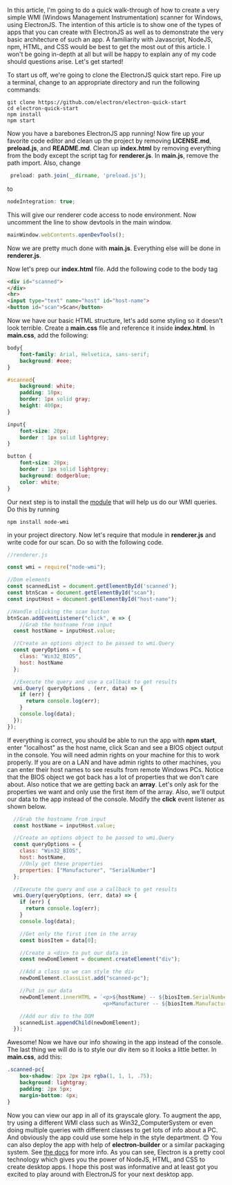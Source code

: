 In this article, I'm going to do a quick walk-through of how to create a very simple WMI (Windows Management Instrumentation) scanner for Windows, using ElectronJS. The intention of this article is to show one of the types of apps that you can create with ElectronJS as well as to demonstrate the very basic architecture of such an app. A familiarity with Javascript, NodeJS, npm, HTML, and CSS would be best to get the most out of this article. I won't be going in-depth at all but will be happy to explain any of my code should questions arise. Let's get started!

To start us off, we're going to clone the ElectronJS quick start repo. Fire up a terminal, change to an appropriate directory and run the following commands:

```
git clone https://github.com/electron/electron-quick-start
cd electron-quick-start
npm install
npm start
```

Now you have a barebones ElectronJS app running! Now fire up your favorite code editor and clean up the project by removing **LICENSE.md**, **preload.js**, and **README.md**. Clean up **index.html** by removing everything from the body except the script tag for **renderer.js**. In **main.js**, remove the path import. Also, change

```javascript
 preload: path.join(__dirname, 'preload.js');
```

to

```javascript
nodeIntegration: true;
```

This will give our renderer code access to node environment. Now uncomment the line to show devtools in the main window.
```javascript
mainWindow.webContents.openDevTools();
```

 Now we are pretty much done with **main.js**. Everything else will be done in **renderer.js**. 

Now let's prep our **index.html** file. Add the following code to the body tag

```html
<div id="scanned">
</div>
<hr>
<input type="text" name="host" id="host-name">
<button id="scan">Scan</button>
```
Now we have our basic HTML structure, let's add some styling so it doesn't look terrible. Create a **main.css** file and reference it inside **index.html**. In **main.css**, add the following:
```css
body{
    font-family: Arial, Helvetica, sans-serif;
    background: #eee;
}

#scanned{
    background: white;
    padding: 10px;
    border: 1px solid gray;
    height: 400px;
}

input{
    font-size: 20px;
    border : 1px solid lightgrey;
}

button {
    font-size: 20px;
    border : 1px solid lightgrey;
    background: dodgerblue;
    color: white;
}
```

Our next step is to install the [module](https://github.com/jpgrusling/node-wmi) that will help us do our WMI queries. Do this by running
```
npm install node-wmi
```
in your project directory. Now let's require that module in **renderer.js** and write code for our scan. Do so with the following code.
```javascript
//renderer.js

const wmi = require("node-wmi");

//Dom elements
const scannedList = document.getElementById('scanned');
const btnScan = document.getElementById("scan");
const inputHost = document.getElementById("host-name");

//Handle clicking the scan button
btnScan.addEventListener("click", e => {
    //Grab the hostname from input
  const hostName = inputHost.value;

  //Create an options object to be passed to wmi.Query
  const queryOptions = {
    class: "Win32_BIOS",
    host: hostName
  };

  //Execute the query and use a callback to get results
  wmi.Query( queryOptions , (err, data) => {
    if (err) {
      return console.log(err);
    }
    console.log(data);
  });
});
```
If everything is correct, you should be able to run the app with **npm start**, enter "localhost" as the host name, click Scan and see a BIOS object output in the console. You will need admin rights on your machine for this to work properly. If you are on a LAN and have admin rights to other machines, you can enter their host names to see results from remote Windows PCs. 
Notice that the BIOS object we got back has a lot of properties that we don't care about. Also notice that we are getting back an **array**. Let's only ask for the properties we want and only use the first item of the array. Also, we'll output our data to the app instead of the console. Modify the **click** event listener as shown below. 
```javascript
  //Grab the hostname from input
  const hostName = inputHost.value;

  //Create an options object to be passed to wmi.Query
  const queryOptions = {
    class: "Win32_BIOS",
    host: hostName,
    //Only get these properties
    properties: ["Manufacturer", "SerialNumber"]
  };

  //Execute the query and use a callback to get results
  wmi.Query(queryOptions, (err, data) => {
    if (err) {
      return console.log(err);
    }
    console.log(data);

    //Get only the first item in the array
    const biosItem = data[0];

    //Create a <div> to put our data in
    const newDomElement = document.createElement("div");

    //Add a class so we can style the div
    newDomElement.classList.add("scanned-pc");

    //Put in our data
    newDomElement.innerHTML = `<p>${hostName} -- ${biosItem.SerialNumber}</p>
                               <p>Manufacturer -- ${biosItem.Manufacturer}</p>`;

    //Add our div to the DOM
    scannedList.appendChild(newDomElement);
  });
```
Awesome! Now we have our info showing in the app instead of the console. The last thing we will do is to style our div item so it looks a little better. In **main.css**, add this:
```css
.scanned-pc{
    box-shadow: 2px 2px 2px rgba(1, 1, 1, .75);
    background: lightgray;
    padding: 2px 5px;
    margin-bottom: 4px;
}
```
Now you can view our app in all of its grayscale glory. To augment the app, try using a different WMI class such as Win32_ComputerSystem or even doing multiple queries with different classes to get lots of info about a PC. And obviously the app could use some help in the style department. :blush: You can also deploy the app with help of **electron-builder** or a similar packaging system. See [the docs](https://electronjs.org/docs/tutorial/application-distribution) for more info. 
As you can see, Electron is a pretty cool technology which gives you the power of NodeJS, HTML, and CSS to create desktop apps. I hope this post was informative and at least got you excited to play around with ElectronJS for your next desktop app. 
